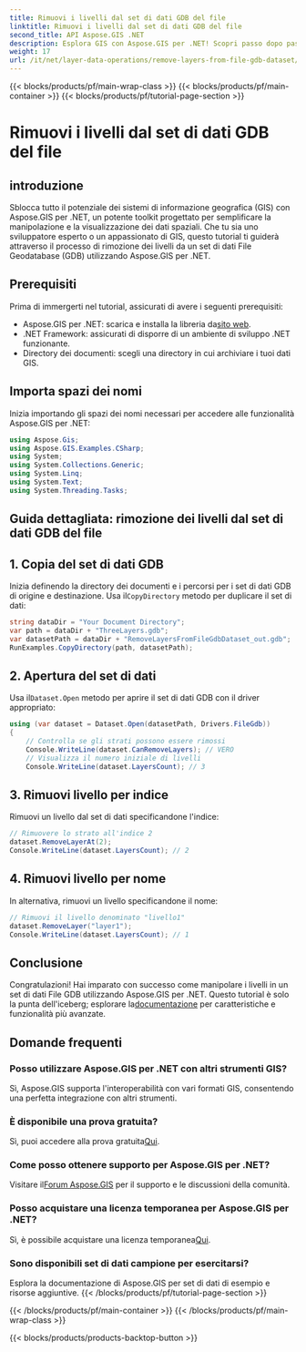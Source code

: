 ```yaml
---
title: Rimuovi i livelli dal set di dati GDB del file
linktitle: Rimuovi i livelli dal set di dati GDB del file
second_title: API Aspose.GIS .NET
description: Esplora GIS con Aspose.GIS per .NET! Scopri passo dopo passo come rimuovere i livelli dai set di dati File GDB. Scaricalo ora per un'esperienza senza interruzioni dei dati spaziali.
weight: 17
url: /it/net/layer-data-operations/remove-layers-from-file-gdb-dataset/
---
```


{{< blocks/products/pf/main-wrap-class >}}
{{< blocks/products/pf/main-container >}}
{{< blocks/products/pf/tutorial-page-section >}}

# Rimuovi i livelli dal set di dati GDB del file

## introduzione
Sblocca tutto il potenziale dei sistemi di informazione geografica (GIS) con Aspose.GIS per .NET, un potente toolkit progettato per semplificare la manipolazione e la visualizzazione dei dati spaziali. Che tu sia uno sviluppatore esperto o un appassionato di GIS, questo tutorial ti guiderà attraverso il processo di rimozione dei livelli da un set di dati File Geodatabase (GDB) utilizzando Aspose.GIS per .NET.
## Prerequisiti
Prima di immergerti nel tutorial, assicurati di avere i seguenti prerequisiti:
-  Aspose.GIS per .NET: scarica e installa la libreria da[sito web](https://releases.aspose.com/gis/net/).
- .NET Framework: assicurati di disporre di un ambiente di sviluppo .NET funzionante.
- Directory dei documenti: scegli una directory in cui archiviare i tuoi dati GIS.
## Importa spazi dei nomi
Inizia importando gli spazi dei nomi necessari per accedere alle funzionalità Aspose.GIS per .NET:
```csharp
using Aspose.Gis;
using Aspose.GIS.Examples.CSharp;
using System;
using System.Collections.Generic;
using System.Linq;
using System.Text;
using System.Threading.Tasks;
```
## Guida dettagliata: rimozione dei livelli dal set di dati GDB del file
## 1. Copia del set di dati GDB
 Inizia definendo la directory dei documenti e i percorsi per i set di dati GDB di origine e destinazione. Usa il`CopyDirectory` metodo per duplicare il set di dati:
```csharp
string dataDir = "Your Document Directory";
var path = dataDir + "ThreeLayers.gdb";
var datasetPath = dataDir + "RemoveLayersFromFileGdbDataset_out.gdb";
RunExamples.CopyDirectory(path, datasetPath);
```
## 2. Apertura del set di dati
 Usa il`Dataset.Open` metodo per aprire il set di dati GDB con il driver appropriato:
```csharp
using (var dataset = Dataset.Open(datasetPath, Drivers.FileGdb))
{
    // Controlla se gli strati possono essere rimossi
    Console.WriteLine(dataset.CanRemoveLayers); // VERO
    // Visualizza il numero iniziale di livelli
    Console.WriteLine(dataset.LayersCount); // 3
```
## 3. Rimuovi livello per indice
Rimuovi un livello dal set di dati specificandone l'indice:
```csharp
// Rimuovere lo strato all'indice 2
dataset.RemoveLayerAt(2);
Console.WriteLine(dataset.LayersCount); // 2
```
## 4. Rimuovi livello per nome
In alternativa, rimuovi un livello specificandone il nome:
```csharp
// Rimuovi il livello denominato "livello1"
dataset.RemoveLayer("layer1");
Console.WriteLine(dataset.LayersCount); // 1
```
## Conclusione
Congratulazioni! Hai imparato con successo come manipolare i livelli in un set di dati File GDB utilizzando Aspose.GIS per .NET. Questo tutorial è solo la punta dell'iceberg; esplorare la[documentazione](https://reference.aspose.com/gis/net/) per caratteristiche e funzionalità più avanzate.
## Domande frequenti
### Posso utilizzare Aspose.GIS per .NET con altri strumenti GIS?
Sì, Aspose.GIS supporta l'interoperabilità con vari formati GIS, consentendo una perfetta integrazione con altri strumenti.
### È disponibile una prova gratuita?
 Sì, puoi accedere alla prova gratuita[Qui](https://releases.aspose.com/).
### Come posso ottenere supporto per Aspose.GIS per .NET?
 Visitare il[Forum Aspose.GIS](https://forum.aspose.com/c/gis/33) per il supporto e le discussioni della comunità.
### Posso acquistare una licenza temporanea per Aspose.GIS per .NET?
 Sì, è possibile acquistare una licenza temporanea[Qui](https://purchase.aspose.com/temporary-license/).
### Sono disponibili set di dati campione per esercitarsi?
Esplora la documentazione di Aspose.GIS per set di dati di esempio e risorse aggiuntive.
{{< /blocks/products/pf/tutorial-page-section >}}

{{< /blocks/products/pf/main-container >}}
{{< /blocks/products/pf/main-wrap-class >}}

{{< blocks/products/products-backtop-button >}}
